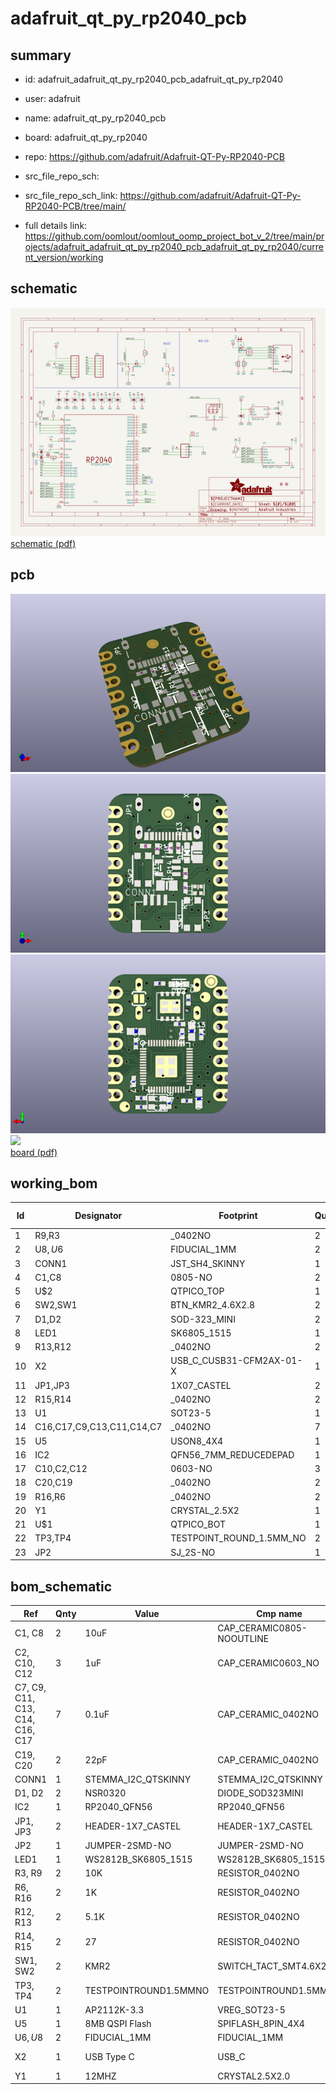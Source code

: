 # adafruit_qt_py_rp2040_pcb
 
## summary 
* id: adafruit_adafruit_qt_py_rp2040_pcb_adafruit_qt_py_rp2040
* user: adafruit
* name: adafruit_qt_py_rp2040_pcb
* board: adafruit_qt_py_rp2040
* repo: https://github.com/adafruit/Adafruit-QT-Py-RP2040-PCB



* src_file_repo_sch: 
* src_file_repo_sch_link: https://github.com/adafruit/Adafruit-QT-Py-RP2040-PCB/tree/main/
* full details link: https://github.com/oomlout/oomlout_oomp_project_bot_v_2/tree/main/projects/adafruit_adafruit_qt_py_rp2040_pcb_adafruit_qt_py_rp2040/current_version/working  

## schematic  
![](working_schematic_600.png)  
[schematic (pdf)](working_schematic.pdf)  

## pcb  
![](working_3d_600.png) 
![](working_3d_front_600.png)  
![](working_3d_back_600.png)  
![](working_600.png)  
[board (pdf)](working.pdf)  

## working_bom
| Id | Designator | Footprint | Quantity | Designation | Supplier and ref |  | None | 
| --- | --- | --- | --- | --- | --- | --- | --- | 
| 1 | R9,R3 | _0402NO | 2 | 10K |  |  | [''] | 
| 2 | U$8,U$6 | FIDUCIAL_1MM | 2 | FIDUCIAL_1MM |  |  | [''] | 
| 3 | CONN1 | JST_SH4_SKINNY | 1 | STEMMA_I2C_QTSKINNY |  |  | [''] | 
| 4 | C1,C8 | 0805-NO | 2 | 10uF |  |  | [''] | 
| 5 | U$2 | QTPICO_TOP | 1 |  |  |  | [''] | 
| 6 | SW2,SW1 | BTN_KMR2_4.6X2.8 | 2 | KMR2 |  |  | [''] | 
| 7 | D1,D2 | SOD-323_MINI | 2 |   NSR0320 |  |  | [''] | 
| 8 | LED1 | SK6805_1515 | 1 | WS2812B_SK6805_1515 |  |  | [''] | 
| 9 | R13,R12 | _0402NO | 2 | 5.1K |  |  | [''] | 
| 10 | X2 | USB_C_CUSB31-CFM2AX-01-X | 1 | USB Type C |  |  | [''] | 
| 11 | JP1,JP3 | 1X07_CASTEL | 2 |  |  |  | [''] | 
| 12 | R15,R14 | _0402NO | 2 | 27 |  |  | [''] | 
| 13 | U1 | SOT23-5 | 1 | AP2112K-3.3 |  |  | [''] | 
| 14 | C16,C17,C9,C13,C11,C14,C7 | _0402NO | 7 | 0.1uF |  |  | [''] | 
| 15 | U5 | USON8_4X4 | 1 | 8MB QSPI Flash |  |  | [''] | 
| 16 | IC2 | QFN56_7MM_REDUCEDEPAD | 1 | RP2040_QFN56 |  |  | [''] | 
| 17 | C10,C2,C12 | 0603-NO | 3 | 1uF |  |  | [''] | 
| 18 | C20,C19 | _0402NO | 2 | 22pF |  |  | [''] | 
| 19 | R16,R6 | _0402NO | 2 | 1K |  |  | [''] | 
| 20 | Y1 | CRYSTAL_2.5X2 | 1 | 12MHZ |  |  | [''] | 
| 21 | U$1 | QTPICO_BOT | 1 |  |  |  | [''] | 
| 22 | TP3,TP4 | TESTPOINT_ROUND_1.5MM_NO | 2 |  |  |  | [''] | 
| 23 | JP2 | SJ_2S-NO | 1 |  |  |  | [''] | 


## bom_schematic
| Ref | Qnty | Value | Cmp name | Footprint | Description | Vendor | DNP | 
| --- | --- | --- | --- | --- | --- | --- | --- | 
| C1, C8 | 2 | 10uF | CAP_CERAMIC0805-NOOUTLINE | working:0805-NO |  |  |  | 
| C2, C10, C12 | 3 | 1uF | CAP_CERAMIC0603_NO | working:0603-NO |  |  |  | 
| C7, C9, C11, C13, C14, C16, C17 | 7 | 0.1uF | CAP_CERAMIC_0402NO | working:_0402NO |  |  |  | 
| C19, C20 | 2 | 22pF | CAP_CERAMIC_0402NO | working:_0402NO |  |  |  | 
| CONN1 | 1 | STEMMA_I2C_QTSKINNY | STEMMA_I2C_QTSKINNY | working:JST_SH4_SKINNY |  |  |  | 
| D1, D2 | 2 |   NSR0320 | DIODE_SOD323MINI | working:SOD-323_MINI |  |  |  | 
| IC2 | 1 | RP2040_QFN56 | RP2040_QFN56 | working:QFN56_7MM_REDUCEDEPAD |  |  |  | 
| JP1, JP3 | 2 | HEADER-1X7_CASTEL | HEADER-1X7_CASTEL | working:1X07_CASTEL |  |  |  | 
| JP2 | 1 | JUMPER-2SMD-NO | JUMPER-2SMD-NO | working:SJ_2S-NO |  |  |  | 
| LED1 | 1 | WS2812B_SK6805_1515 | WS2812B_SK6805_1515 | working:SK6805_1515 |  |  |  | 
| R3, R9 | 2 | 10K | RESISTOR_0402NO | working:_0402NO |  |  |  | 
| R6, R16 | 2 | 1K | RESISTOR_0402NO | working:_0402NO |  |  |  | 
| R12, R13 | 2 | 5.1K | RESISTOR_0402NO | working:_0402NO |  |  |  | 
| R14, R15 | 2 | 27 | RESISTOR_0402NO | working:_0402NO |  |  |  | 
| SW1, SW2 | 2 | KMR2 | SWITCH_TACT_SMT4.6X2.8 | working:BTN_KMR2_4.6X2.8 |  |  |  | 
| TP3, TP4 | 2 | TESTPOINTROUND1.5MMNO | TESTPOINTROUND1.5MMNO | working:TESTPOINT_ROUND_1.5MM_NO |  |  |  | 
| U1 | 1 | AP2112K-3.3 | VREG_SOT23-5 | working:SOT23-5 |  |  |  | 
| U5 | 1 | 8MB QSPI Flash | SPIFLASH_8PIN_4X4 | working:USON8_4X4 |  |  |  | 
| U$6, U$8 | 2 | FIDUCIAL_1MM | FIDUCIAL_1MM | working:FIDUCIAL_1MM |  |  |  | 
| X2 | 1 | USB Type C | USB_C | working:USB_C_CUSB31-CFM2AX-01-X |  |  |  | 
| Y1 | 1 | 12MHZ | CRYSTAL2.5X2.0 | working:CRYSTAL_2.5X2 |  |  |  | 



